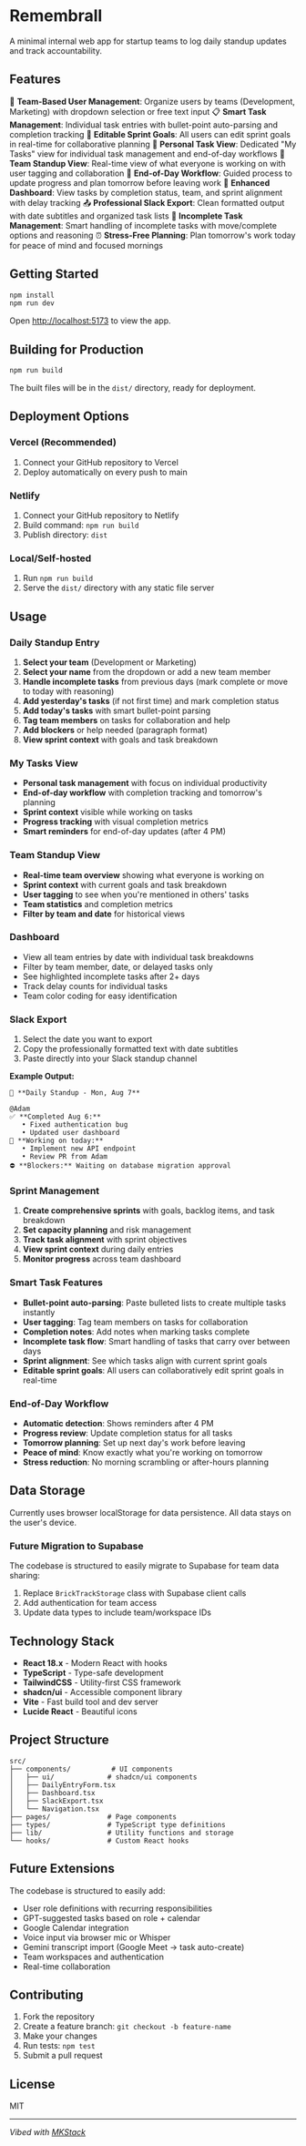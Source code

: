 # Remembrall

A minimal internal web app for startup teams to log daily standup updates and track accountability.

## Features

🔐 **Team-Based User Management**: Organize users by teams (Development, Marketing) with dropdown selection or free text input
📋 **Smart Task Management**: Individual task entries with bullet-point auto-parsing and completion tracking
🎯 **Editable Sprint Goals**: All users can edit sprint goals in real-time for collaborative planning
👤 **Personal Task View**: Dedicated "My Tasks" view for individual task management and end-of-day workflows
👥 **Team Standup View**: Real-time view of what everyone is working on with user tagging and collaboration
🚀 **End-of-Day Workflow**: Guided process to update progress and plan tomorrow before leaving work
📅 **Enhanced Dashboard**: View tasks by completion status, team, and sprint alignment with delay tracking
📤 **Professional Slack Export**: Clean formatted output with date subtitles and organized task lists
🔄 **Incomplete Task Management**: Smart handling of incomplete tasks with move/complete options and reasoning
⏰ **Stress-Free Planning**: Plan tomorrow's work today for peace of mind and focused mornings

## Getting Started

```bash
npm install
npm run dev
```

Open [http://localhost:5173](http://localhost:5173) to view the app.

## Building for Production

```bash
npm run build
```

The built files will be in the `dist/` directory, ready for deployment.

## Deployment Options

### Vercel (Recommended)
1. Connect your GitHub repository to Vercel
2. Deploy automatically on every push to main

### Netlify
1. Connect your GitHub repository to Netlify
2. Build command: `npm run build`
3. Publish directory: `dist`

### Local/Self-hosted
1. Run `npm run build`
2. Serve the `dist/` directory with any static file server

## Usage

### Daily Standup Entry
1. **Select your team** (Development or Marketing)
2. **Select your name** from the dropdown or add a new team member
3. **Handle incomplete tasks** from previous days (mark complete or move to today with reasoning)
4. **Add yesterday's tasks** (if not first time) and mark completion status
5. **Add today's tasks** with smart bullet-point parsing
6. **Tag team members** on tasks for collaboration and help
7. **Add blockers** or help needed (paragraph format)
8. **View sprint context** with goals and task breakdown

### My Tasks View
- **Personal task management** with focus on individual productivity
- **End-of-day workflow** with completion tracking and tomorrow's planning
- **Sprint context** visible while working on tasks
- **Progress tracking** with visual completion metrics
- **Smart reminders** for end-of-day updates (after 4 PM)

### Team Standup View
- **Real-time team overview** showing what everyone is working on
- **Sprint context** with current goals and task breakdown
- **User tagging** to see when you're mentioned in others' tasks
- **Team statistics** and completion metrics
- **Filter by team and date** for historical views

### Dashboard
- View all team entries by date with individual task breakdowns
- Filter by team member, date, or delayed tasks only
- See highlighted incomplete tasks after 2+ days
- Track delay counts for individual tasks
- Team color coding for easy identification

### Slack Export
1. Select the date you want to export
2. Copy the professionally formatted text with date subtitles
3. Paste directly into your Slack standup channel

**Example Output:**
```
📅 **Daily Standup - Mon, Aug 7**

@Adam
✅ **Completed Aug 6:**
   • Fixed authentication bug
   • Updated user dashboard
🔄 **Working on today:**
   • Implement new API endpoint
   • Review PR from Adam
⛔ **Blockers:** Waiting on database migration approval
```

### Sprint Management
1. **Create comprehensive sprints** with goals, backlog items, and task breakdown
2. **Set capacity planning** and risk management
3. **Track task alignment** with sprint objectives
4. **View sprint context** during daily entries
5. **Monitor progress** across team dashboard

### Smart Task Features
- **Bullet-point auto-parsing**: Paste bulleted lists to create multiple tasks instantly
- **User tagging**: Tag team members on tasks for collaboration
- **Completion notes**: Add notes when marking tasks complete
- **Incomplete task flow**: Smart handling of tasks that carry over between days
- **Sprint alignment**: See which tasks align with current sprint goals
- **Editable sprint goals**: All users can collaboratively edit sprint goals in real-time

### End-of-Day Workflow
- **Automatic detection**: Shows reminders after 4 PM
- **Progress review**: Update completion status for all tasks
- **Tomorrow planning**: Set up next day's work before leaving
- **Peace of mind**: Know exactly what you're working on tomorrow
- **Stress reduction**: No morning scrambling or after-hours planning

## Data Storage

Currently uses browser localStorage for data persistence. All data stays on the user's device.

### Future Migration to Supabase
The codebase is structured to easily migrate to Supabase for team data sharing:
1. Replace `BrickTrackStorage` class with Supabase client calls
2. Add authentication for team access
3. Update data types to include team/workspace IDs

## Technology Stack

- **React 18.x** - Modern React with hooks
- **TypeScript** - Type-safe development
- **TailwindCSS** - Utility-first CSS framework
- **shadcn/ui** - Accessible component library
- **Vite** - Fast build tool and dev server
- **Lucide React** - Beautiful icons

## Project Structure

```
src/
├── components/          # UI components
│   ├── ui/             # shadcn/ui components
│   ├── DailyEntryForm.tsx
│   ├── Dashboard.tsx
│   ├── SlackExport.tsx
│   └── Navigation.tsx
├── pages/              # Page components
├── types/              # TypeScript type definitions
├── lib/                # Utility functions and storage
└── hooks/              # Custom React hooks
```

## Future Extensions

The codebase is structured to easily add:
- User role definitions with recurring responsibilities
- GPT-suggested tasks based on role + calendar
- Google Calendar integration
- Voice input via browser mic or Whisper
- Gemini transcript import (Google Meet → task auto-create)
- Team workspaces and authentication
- Real-time collaboration

## Contributing

1. Fork the repository
2. Create a feature branch: `git checkout -b feature-name`
3. Make your changes
4. Run tests: `npm test`
5. Submit a pull request

## License

MIT

---

*Vibed with [MKStack](https://soapbox.pub/mkstack)*
